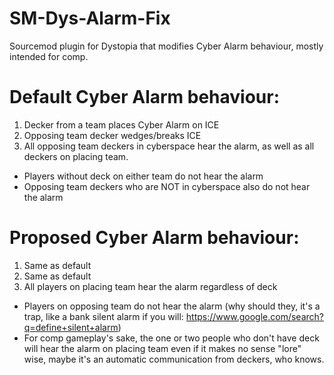 # SM-Dys-Alarm-Fix
Sourcemod plugin for Dystopia that modifies Cyber Alarm behaviour, mostly intended for comp.

# Default Cyber Alarm behaviour:
1) Decker from a team places Cyber Alarm on ICE
2) Opposing team decker wedges/breaks ICE
3) All opposing team deckers in cyberspace hear the alarm, as well as all deckers on placing team.
- Players without deck on either team do not hear the alarm
- Opposing team deckers who are NOT in cyberspace also do not hear the alarm
 
# Proposed Cyber Alarm behaviour:
1) Same as default
2) Same as default
3) All players on placing team hear the alarm regardless of deck
- Players on opposing team do not hear the alarm (why should they, it's a trap, like a bank silent alarm if you will: https://www.google.com/search?q=define+silent+alarm)
- For comp gameplay's sake, the one or two people who don't have deck will hear the alarm on placing team even if it makes no sense "lore" wise, maybe it's an automatic communication from deckers, who knows.
